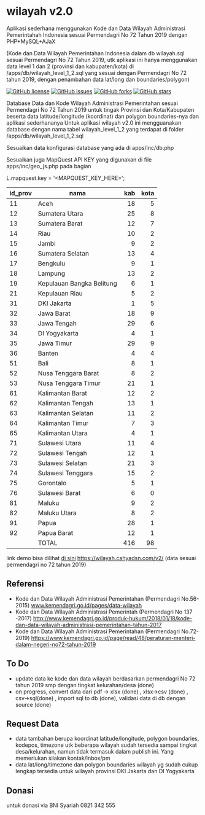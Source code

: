 # wilayah v2.0
Aplikasi sederhana menggunakan Kode dan Data Wilayah Administrasi Pemerintahah Indonesia sesuai Permendagri No 72 Tahun 2019 dengan PHP+MySQL+AJaX

(Kode dan Data Wilayah Pemerintahan Indonesia  dalam db wilayah.sql sesuai Permendagri No 72 Tahun 2019, utk aplikasi ini hanya menggunakan data level 1 dan 2 (provinsi dan kabupaten/kota) di /apps/db/wilayah_level_1_2.sql yang sesuai dengan Permendagri No 72 tahun 2019, dengan penambahan data lat/long dan boundaries/polygon)

[![GitHub license](https://img.shields.io/badge/license-MIT-blue.svg)](LICENSE)
[![GitHub issues](https://img.shields.io/github/issues/cahyadsn/wilayah.svg)](https://github.com/cahyadsn/wilayah/issues)
[![GitHub forks](https://img.shields.io/github/forks/cahyadsn/wilayah.svg)](https://github.com/cahyadsn/wilayah/network)
[![GitHub stars](https://img.shields.io/github/stars/cahyadsn/wilayah.svg)](https://github.com/cahyadsn/wilayah/stargazers)

Database Data dan Kode Wilayah Administrasi Pemerintahan sesuai Permendagri No 72 Tahun 2019 untuk tingak Provinsi dan Kota/Kabupaten beserta data latitude/longitude (koordinat) dan polygon boundaries-nya dan aplikasi sederhananya
Untuk aplikasi wilayah v2.0 ini mengguanakan database dengan nama tabel wilayah_level_1_2 yang terdapat di folder /apps/db/wilayah_level_1_2.sql

Sesuaikan data konfigurasi database yang ada di apps/inc/db.php

Sesuaikan juga MapQuest API KEY yang digunakan di file apps/inc/geo_js.php pada bagian 

L.mapquest.key = '<MAPQUEST_KEY_HERE>';


| id_prov | nama                      | kab  | kota |
|---------|---------------------------|-----:|-----:|
| 11      | Aceh                      |   18 |    5 |
| 12      | Sumatera Utara            |   25 |    8 |
| 13      | Sumatera Barat            |   12 |    7 |
| 14      | Riau                      |   10 |    2 |
| 15      | Jambi                     |    9 |    2 |
| 16      | Sumatera Selatan          |   13 |    4 |
| 17      | Bengkulu                  |    9 |    1 |
| 18      | Lampung                   |   13 |    2 |
| 19      | Kepulauan Bangka Belitung |    6 |    1 |
| 21      | Kepulauan Riau            |    5 |    2 |
| 31      | DKI Jakarta               |    1 |    5 |
| 32      | Jawa Barat                |   18 |    9 |
| 33      | Jawa Tengah               |   29 |    6 |
| 34      | DI Yogyakarta             |    4 |    1 |
| 35      | Jawa Timur                |   29 |    9 |
| 36      | Banten                    |    4 |    4 |
| 51      | Bali                      |    8 |    1 |
| 52      | Nusa Tenggara Barat       |    8 |    2 |
| 53      | Nusa Tenggara Timur       |   21 |    1 |
| 61      | Kalimantan Barat          |   12 |    2 |
| 62      | Kalimantan Tengah         |   13 |    1 |
| 63      | Kalimantan Selatan        |   11 |    2 |
| 64      | Kalimantan Timur          |    7 |    3 |
| 65      | Kalimantan Utara          |    4 |    1 |
| 71      | Sulawesi Utara            |   11 |    4 |
| 72      | Sulawesi Tengah           |   12 |    1 |
| 73      | Sulawesi Selatan          |   21 |    3 |
| 74      | Sulawesi Tenggara         |   15 |    2 |
| 75      | Gorontalo                 |    5 |    1 |
| 76      | Sulawesi Barat            |    6 |    0 |
| 81      | Maluku                    |    9 |    2 |
| 82      | Maluku Utara              |    8 |    2 |
| 91      | Papua                     |   28 |    1 |
| 92      | Papua Barat               |   12 |    1 |
|         | TOTAL                     |  416 |   98 |


link demo bisa dilihat [di sini] https://wilayah.cahyadsn.com/v2/ (data sesuai permendagri no 72 tahun 2019)

## Referensi
- Kode dan Data Wilayah Administrasi Pemerintahan (Permendagri No.56-2015) www.kemendagri.go.id/pages/data-wilayah
- Kode dan Data Wilayah Administrasi Pemerintah (Permendagri No 137 -2017) http://www.kemendagri.go.id/produk-hukum/2018/01/18/kode-dan-data-wilayah-administrasi-pemerintahan-tahun-2017
- Kode dan Data Wilayah Administrasi Pemerintahan (Permendagri No.72-2019) https://www.kemendagri.go.id/page/read/48/peraturan-menteri-dalam-negeri-no72-tahun-2019

## To Do
- update data ke kode dan data wilayah berdasarkan permendagri No 72 tahun 2019 smp dengan tingkat kelurahan/desa (done)
- on progress, convert data dari pdf -> xlsx (done) , xlsx->csv (done) , csv->sql(done) , import sql to db (done), validasi data di db dengan source (done)

## Request Data
- data tambahan berupa koordinat latitude/longitude, polygon boundaries, kodepos, timezone utk beberapa wilayah sudah tersedia sampai tingkat desa/kelurahan, namun tidak termasuk dalam publish ini. Yang memerlukan silakan kontak/inbox/pm
- data lat/long/timezone dan polygon boundaries wilayah yg sudah cukup lengkap tersedia untuk wilayah provinsi DKI Jakarta dan DI Yogyakarta

## Donasi
untuk donasi via BNI Syariah 0821 342 555

[di sini]: http://cahyadsn.dev.php.or.id/wilayah/

